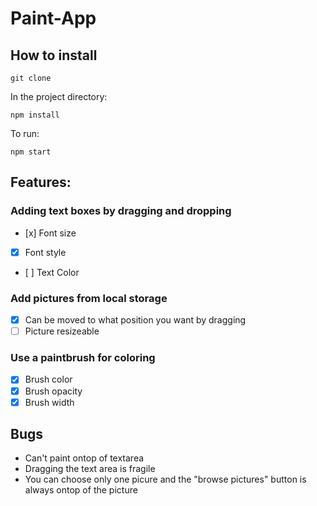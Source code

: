 # Paint-App


## How to install
```
git clone
```
In the project directory:
```
npm install
```
To run:
```
npm start
```
## Features:

### Adding text boxes by dragging and dropping
- [x] Font size
- [x] Font style
- [ ] Text Color

### Add pictures from local storage
- [x] Can be moved to what position you want by dragging
- [ ] Picture resizeable

### Use a paintbrush for coloring
- [x] Brush color
- [x] Brush opacity
- [x] Brush width

## Bugs

* Can't paint ontop of textarea
* Dragging the text area is fragile
* You can choose only one picure and the "browse pictures" button is always 
ontop of the picture

